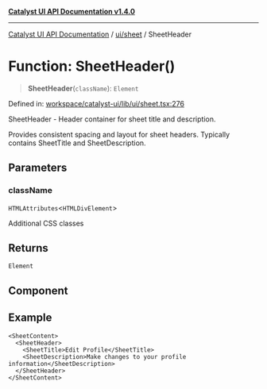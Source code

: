 [**Catalyst UI API Documentation v1.4.0**](../../../README.md)

---

[Catalyst UI API Documentation](../../../README.md) / [ui/sheet](../README.md) / SheetHeader

# Function: SheetHeader()

> **SheetHeader**(`className`): `Element`

Defined in: [workspace/catalyst-ui/lib/ui/sheet.tsx:276](https://github.com/TheBranchDriftCatalyst/catalyst-ui/blob/main/lib/ui/sheet.tsx#L276)

SheetHeader - Header container for sheet title and description.

Provides consistent spacing and layout for sheet headers.
Typically contains SheetTitle and SheetDescription.

## Parameters

### className

`HTMLAttributes`\<`HTMLDivElement`\>

Additional CSS classes

## Returns

`Element`

## Component

## Example

```tsx
<SheetContent>
  <SheetHeader>
    <SheetTitle>Edit Profile</SheetTitle>
    <SheetDescription>Make changes to your profile information</SheetDescription>
  </SheetHeader>
</SheetContent>
```
